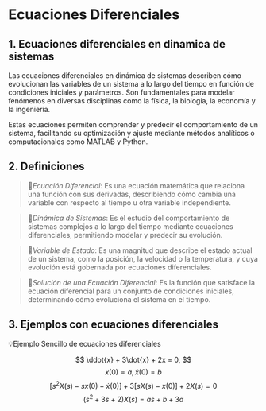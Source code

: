 # Ecuaciones Diferenciales
## 1. Ecuaciones diferenciales en dinamica de sistemas
Las ecuaciones diferenciales en dinámica de sistemas describen cómo evolucionan las variables de un sistema a lo largo del tiempo en función de condiciones iniciales y parámetros. Son fundamentales para modelar fenómenos en diversas disciplinas como la física, la biología, la economía y la ingeniería.  

Estas ecuaciones permiten comprender y predecir el comportamiento de un sistema, facilitando su optimización y ajuste mediante métodos analíticos o computacionales como MATLAB y Python.

## 2. Definiciones   
>🔑*Ecuación Diferencial*: Es una ecuación matemática que relaciona una función con sus derivadas, describiendo cómo cambia una variable con respecto al tiempo u otra variable independiente.
  
>🔑*Dinámica de Sistemas*: Es el estudio del comportamiento de sistemas complejos a lo largo del tiempo mediante ecuaciones diferenciales, permitiendo modelar y predecir su evolución.
      
>🔑*Variable de Estado*: Es una magnitud que describe el estado actual de un sistema, como la posición, la velocidad o la temperatura, y cuya evolución está gobernada por ecuaciones diferenciales.
  
>🔑*Solución de una Ecuación Diferencial*: Es la función que satisface la ecuación diferencial para un conjunto de condiciones iniciales, determinando cómo evoluciona el sistema en el tiempo.
  ## 3. Ejemplos con ecuaciones diferenciales

💡Ejemplo Sencillo de ecuaciones diferenciales 
  
$$ \ddot{x} + 3\dot{x} + 2x = 0,  $$ 
$$ x(0) = a,   \dot{x}(0) = b$$
$$ [s^{2}X(s) - sx(0) - \dot{x}(0)] + 3[sX(s) - x(0)] + 2X(s) = 0 $$
$$ (s^{2} + 3s + 2)X(s) = a s + b + 3a $$





